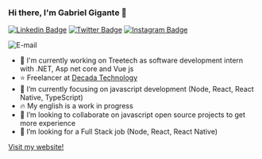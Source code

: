 ### Hi there, I'm Gabriel Gigante 👋

[![Linkedin Badge](https://img.shields.io/badge/-Gabriel%20Gigante-#0e76a8?style=flat-square&logo=Linkedin&logoColor=white&link=https://www.linkedin.com/in/gabriel-gigante/)](https://www.linkedin.com/in/gabriel-gigante/) 
[![Twitter Badge](https://img.shields.io/badge/-@gagigante29-#00acee?style=flat-square&logo=twitter&logoColor=white&link=https://twitter.com/gagigante29)](https://twitter.com/gagigante29) 
[![Instagram Badge](https://img.shields.io/badge/-gah.gg-ff2b8e?style=flat-square&logo=Instagram&logoColor=white&link=https://www.instagram.com/gag.gg/)](https://www.instagram.com/gah.gg/)



![E-mail](https://img.shields.io/badge/-Email-c14438?style=flat-square&logo=Outlook&logoColor=white&link=mailto:gabriel_gigante@outlook.com)



- 🔭 I'm currently working on Treetech as software development intern with .NET, Asp net core and Vue js
- :star: Freelancer at [Decada Technology](www.decadatech.com)
- 🌱 I’m currently focusing on javascript development (Node, React, React Native, TypeScript)
- :fire: My english is a work in progress
- :rocket: I’m looking to collaborate on javascript open source projects to get more experience
- 🤔 I’m looking for a Full Stack job (Node, React, React Native)

[Visit my website!](https://www.ggportfolio.com.br)
